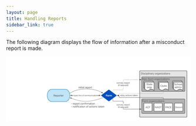 ```yaml
---
layout: page
title: Handling Reports
sidebar_link: true
---
```

<p>The following diagram displays the flow of information after a misconduct report is made.</p>
<img src = 'report-handling.png' alt = 'Schematic of misconduct reporting process'>

